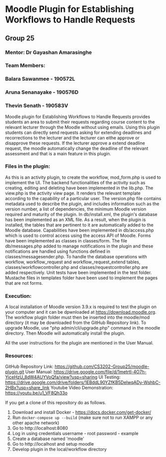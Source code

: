 # Moodle Plugin for Establishing Workflows to Handle Requests

## Group 25

### Mentor: Dr Gayashan Amarasinghe

### Team Members:
### Balara Sawanmee - 190572L
### Aruna Senanayake - 190576D
### Thevin Senath - 190583V

Moodle plugin for Establishing Workflows to Handle Requests provides students an area to submit their requests regarding course content to the relevant lecturer through the Moodle without using emails. Using this plugin students can directly send requests asking for extending deadlines and recorrections to the lecturer and the lecturer can eithe approve or disapprove these requests. If the lecturer approve a extend deadline request, the moodle automatically change the deadline of the relevant assessment and that is a main feature in this plugin.

### Files in the plugin:

As this is an activity plugin, to create the workflow, mod_form.php is used to implement the UI.
The backend functionalities of the activity such as creating, editing and deleting have been implemented in the lib.php.
The view.php is the activity view page. It renders the relevant template according to the capability of a particular user.
The version.php file contains metadata used to describe the plugin, and includes information such as the version number, a list of dependencies, the minimum Moodle version required and maturity of the plugin.
In db/install.xml, the plugin's database has been implemented as an XML file. As a result, when the plugin is installed, the tables that are pertinent to it are automatically added to the Moodle database.
Capabilities have been implemented in db/access.php which is used to control access using the access API of Moodle.
Forms have been implemented as classes in classes/form.
The file db/messages.php added to manage notifications in the plugin and these notifications are handled using functions defined in classes/messagesender.php.
To handle the database operations with workflow, workflow_request and workflow_request_extend tables, classes/workflowcontroller.php and classes/requestcontroller.php are added respectively.
Unit tests have been implemented in the test folder.
Mustache files in templates folder have been used to implement the pages that are not forms.

### Execution:

A local installation of Moodle version 3.9.x is required to test the plugin on your computer and it can be dpwnloaded at https://download.moodle.org. The workflow plugin folder must then be inserted into the moodle/mod directory (it may be downloaded from the GitHub Repository link). To upgrade Moodle, use 
"php admin/cli/upgrade.php" command in the moodle directory. Then Moodle will automatically install the plugin.


All the user instructions for the plugin are mentioned in the User Manual.

### Resources:

GitHub Repository Link: https://github.com/CS3202-Group25/moodle-plugin.git
User Manual: https://drive.google.com/file/d/1metrtl-4O7h-YiceHzU_8dW4AUYVoQfa/view?usp=sharing
UI Testing: https://drive.google.com/drive/folders/1EBddL90YZfKB5DelwqADy-WshbC-2HBx?usp=share_link
Youtube Video Demonstration: https://youtu.be/u1_VF8Qh33o


If you get a clone of this repository do as follows.

1. Download and install Docker - https://docs.docker.com/get-docker/
2. Run ``` docker-compose up --build ``` (make sure not to run XAMPP or any other apache network)
3. Go to http://localhost:8080
4. Log in using credentials
    username - root
    password - example
5. Create a database named 'moodle'
6. Go to http://localhost and setup moodle
7. Develop plugin in the local/workflow directory